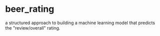# beer_rating
a structured approach to building a machine learning model that predicts the "review/overall" rating.

